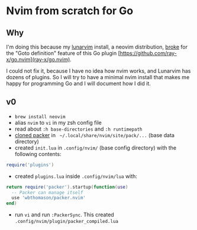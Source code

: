 # Nvim from scratch for Go

## Why

I'm doing this because my [lunarvim](https://www.lunarvim.org/) install, a
neovim distribution, [broke](https://github.com/ray-x/go.nvim/issues/239) for
the "Goto definition" feature of this Go plugin
[https://github.com/ray-x/go.nvim](ray-x/go.nvim). 

I could not fix it, because I have no idea how nvim works, and Lunarvim has
dozens of plugins. So I will try to have a minimal nvim install that makes me
happy for programming Go and I will document how I did it.

## v0

- `brew install neovim`
- alias `nvim` to `vi` in my zsh config file
- read about `:h base-directories` and `:h runtimepath`
- [cloned packer](https://github.com/wbthomason/packer.nvim#quickstart) in ` ~/.local/share/nvim/site/pack/...` (base data directory)
- created `init.lua` in `.config/nvim/` (base config directory) with the following contents:
```lua
require('plugins')
```
- created `plugins.lua` inside `.config/nvim/lua` with:
```lua
return require('packer').startup(function(use)
  -- Packer can manage itself
  use 'wbthomason/packer.nvim'
end)
```
- run `vi` and run `:PackerSync`. This created `.config/nvim/plugin/packer_compiled.lua`
